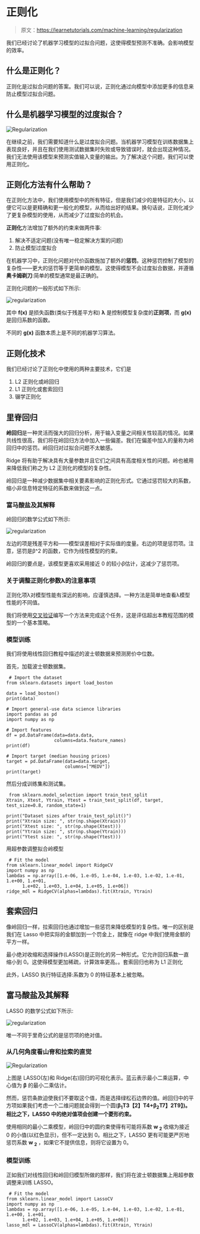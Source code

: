 # 正则化

> 原文：<https://learnetutorials.com/machine-learning/regularization>

我们已经讨论了机器学习模型的过拟合问题，这使得模型预测不准确。会影响模型的效率。

## 什么是正则化？

正则化是过拟合问题的答案。我们可以说，正则化通过向模型中添加更多的信息来防止模型过拟合问题。

## 什么是机器学习模型的过度拟合？

![Regularization ](img/6442bf40a1f816736a819096d1749048.png)

在继续之前，我们需要知道什么是过度拟合问题。当机器学习模型在训练数据集上表现良好，并且在我们使用测试数据集时失败或导致错误时，就会出现这种情况。我们无法使用该模型来预测实值输入变量的输出。为了解决这个问题，我们可以使用正则化。

## 正则化方法有什么帮助？

在正则化方法中，我们使用模型中的所有特征，但是我们减少的是特征的大小，以便它可以是更精确和更一般化的模型，从而给出好的结果。换句话说，正则化减少了更复杂模型的使用，从而减少了过度拟合的机会。

**正则化**方法增加了额外的约束来做两件事:

1.  解决不适定问题(没有唯一稳定解决方案的问题)
2.  防止模型过度拟合

在机器学习中，正则化问题对代价函数施加了额外的**惩罚**。这种惩罚控制了模型的复杂性——更大的惩罚等于更简单的模型。这使得模型不会过度拟合数据，并遵循**奥卡姆剃刀**:简单的模型通常是最正确的。

正则化问题的一般形式如下所示:

![regularization](img/3fef39439aba13327f197c0fb54f2fb4.png)

其中 **f(x)** 是损失函数(类似于残差平方和) **λ** 是控制模型复杂度的**正则项**，而 **g(x)** 是回归系数的函数。

不同的 **g(x)** 函数本质上是不同的机器学习算法。

## 正则化技术

我们已经讨论了正则化中使用的两种主要技术，它们是

1.  L2 正则化或岭回归
2.  L1 正则化或套索回归
3.  辍学正则化

## 里脊回归

**岭回归**是一种灵活而强大的回归分析，用于输入变量之间相关性较高的情况。如果共线性很高，我们将在岭回归方法中加入一些偏差。我们在偏差中加入的量称为岭回归中的惩罚。岭回归对过拟合问题不太敏感。

Ridge 将有助于解决具有大量参数并且它们之间具有高度相关性的问题。岭也被用来降低我们称之为 L2 正则化的模型的复杂性。

岭回归是一种减少数据集中相关要素影响的正则化形式。它通过惩罚较大的系数，缩小非信息特定特征的系数来做到这一点。

### 富马酸盐及其解释

岭回归的数学公式如下所示:

![regularization](img/e913bfcc772abb663d9dc723eccf91ba.png)

左边的项是残差平方和——模型误差相对于实际值的度量。右边的项是惩罚项。注意，惩罚是β^2 的函数，它作为线性模型的约束。

岭回归的要点是，该模型更喜欢采用接近 0 的较小β估计，这减少了惩罚项。

### 关于调整正则化参数λ的注意事项

正则化项λ对模型性能有深远的影响，应谨慎选择。一种方法是简单地查看λ模型性能的不同值。

我们将使用[交叉验证](https://scikit-learn.org/stable/modules/cross_validation.html)编写一个方法来完成这个任务，这是评估超出本教程范围的模型的一个基本策略。

### 模型训练

我们将使用线性回归教程中描述的波士顿数据来预测房价中位数。

首先，加载波士顿数据集。

```
 # Import the dataset
from sklearn.datasets import load_boston

data = load_boston() 
print(data)

# Import general-use data science libraries
import pandas as pd
import numpy as np

# Import features
df = pd.DataFrame(data=data.data, 
                  columns=data.feature_names)
print(df)

# Import target (median housing prices)
target = pd.DataFrame(data=data.target, 
                      columns=["MEDV"])
print(target) 

```

然后分成训练集和测试集。

```
 from sklearn.model_selection import train_test_split
Xtrain, Xtest, Ytrain, Ytest = train_test_split(df, target, test_size=0.8, random_state=1)

print("Dataset sizes after train_test_split()")
print("Xtrain size: ", str(np.shape(Xtrain)))
print("Xtest size: ", str(np.shape(Xtest)))
print("Ytrain size: ", str(np.shape(Ytrain)))
print("Ytest size: ", str(np.shape(Ytest))) 

```

用超参数调整拟合岭模型

```
 # Fit the model
from sklearn.linear_model import RidgeCV
import numpy as np
lambdas = np.array([1.e-06, 1.e-05, 1.e-04, 1.e-03, 1.e-02, 1.e-01, 1.e+00, 1.e+01,
      1.e+02, 1.e+03, 1.e+04, 1.e+05, 1.e+06])
ridge_mdl = RidgeCV(alphas=lambdas).fit(Xtrain, Ytrain) 

```

## 套索回归

像岭回归一样，拉索回归也通过增加一些惩罚来降低模型的复杂性。唯一的区别是我们在 Lasso 中把实际的金额加到一个罚金上，就像在 ridge 中我们使用金额的平方一样。

最小绝对收缩和选择操作(LASSO)是正则化的另一种形式。它允许回归系数一直缩小到 0。这使得模型更加稀疏，计算效率更高。。套索回归也称为 L1 正则化

此外，LASSO 执行特征选择:系数为 0 的特征基本上被忽略。

## 富马酸盐及其解释

LASSO 的数学公式如下所示:

![regularization](img/b882925959acc33e57cd67695bd356df.png)

唯一不同于里奇公式的是惩罚项的绝对值。

### 从几何角度看山脊和拉索的直觉

![Regularization ](img/401c5ee24e6cf9bbac9be9cb5cf2df26.png)

上图是 LASSO(左)和 Ridge(右)回归的可视化表示。蓝云表示最小二乘运算，中心值为 **β** 的最小二乘估计。

然而，惩罚条款迫使我们不要取这个值，而是选择绿松石边界的值。岭回归中的平方项如果我们考虑一个二维问题就会得到一个圆(**β<sub>1</sub>T3【2】T4+β<sub>2</sub>T7】2T9】)。相比之下，LASSO 中的绝对值项会创建一个菱形约束。**

使用相同的最小二乘模型，岭回归中的圆约束使得有可能将系数 **w <sub>2</sub>** 收缩为接近 0 的小值(以红色显示)，但不一定达到 0。相比之下，LASSO 更有可能更严厉地惩罚系数 **w <sub>2</sub>** ，如果它不提供信息，则将它设置为 0。

### 模型训练

正如我们对线性回归和岭回归模型所做的那样，我们将在波士顿数据集上用超参数调整来训练 LASSO。

```
 # Fit the model
from sklearn.linear_model import LassoCV
import numpy as np
lambdas = np.array([1.e-06, 1.e-05, 1.e-04, 1.e-03, 1.e-02, 1.e-01, 1.e+00, 1.e+01,
      1.e+02, 1.e+03, 1.e+04, 1.e+05, 1.e+06])
lasso_mdl = LassoCV(alphas=lambdas).fit(Xtrain, Ytrain) 

```